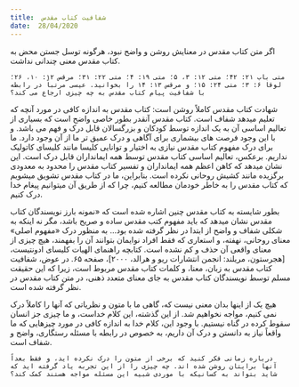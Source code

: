 ```yaml
---
title:  شفافیت کتاب مقدس
date:  28/04/2020
---
```


اگر متن کتاب مقدس در معنایش روشن و واضح نبود، هرگونه توسل جستن محض به کتاب مقدس معنی چندانی نداشت.

`متی باب ۲۱: ۴۲؛ متی ۱۲: ۳، ۵؛ متی ۱۹: ۴؛ متی ۲۲: ۳۱؛ مرقس ۱۲: ۱۰، ۲۶؛ لوقا ۶: ۳؛ متی ۲۴: ۱۵؛ و مرقس ۱۳: ۱۴ را بخوانید. عیسی مرتباً در رابطه با شفافیت پیام کتاب مقدس به چه چیزی ارجاع می کند؟`

شهادت کتاب مقدس کاملاً روشن است: کتاب مقدس به اندازه کافی در مورد آنچه که تعلیم میدهد شفاف است. کتاب مقدس آنقدر بطور خاصی واضح است که بسیاری از تعالیم اساسی آن به یک اندازه توسط کودکان و بزرگسالان قابل درک و فهم می باشد. و با این وجود فرصت های بیشماری برای آگاهی و درک عمیق تر ما از آن وجود دارد. ما برای درک مفهوم کتاب مقدس نیازی به اختیار و توانایی کلیسا مانند کلیسای کاتولیک نداریم. برعکس، تعالیم اساسی کتاب مقدس توسط همه ایمانداران قابل درک است. این نشان میدهد که کاهن اعظم همه ایمانداران و تفسیر کتاب مقدس را محدود به معدودی برگزیده مانند کشیش روحانی نکرده است. بنابراین، ما در کتاب مقدس تشویق میشویم که کتاب مقدس را به خاطر خودمان مطالعه کنیم، چرا که از طریق آن میتوانیم پیغام خدا درک کنیم.

بطور شایسته به کتاب مقدس چنین اشاره شده است که «نمونه بارز نویسندگان کتاب مقدس نشان میدهد که باید مفهوم کتب مقدس ساده و صریح باشد، مگر نه اینکه به شکلی شفاف و واضح از ابتدا در نظر گرفته شده بود... به منظور درک «مفهوم اصلی» معنای روحانی، نهفته، و استعاری که فقط افراد نوایمان بتوانند آن را بفهمند، هیچ چیزی از معنای واقعی آن حذف و کم نشده است. کتابچه راهنمای الهیات کلیسای ادونتیست،[هجرستون، مریلند: انجمن انتشارات ریو و هرالد، ۲۰۰۰]، صفحه ۶۵. در عوض، شفافیت کتاب مقدس به زبان، معنا، و کلمات کتاب مقدس مربوط است، زیرا که این حقیقت مسلم توسط نویسندگان کتاب مقدس به جای معنای متعدد ذهنی، در متن کتاب مقدس در نظر گرفته شده است.

هیچ یک از اینها بدان معنی نیست که، گاهی ما با متون و نظریاتی که آنها را کاملاً درک نمی کنیم، مواجه نخواهیم شد. از این گذشته، این کلام خداست، و ما چیزی جز انسان سقوط کرده در گناه نیستیم. با وجود این، کلام خدا به اندازه کافی در مورد چیزهایی که ما واقعاً نیاز به دانستن و درک آن داریم، به خصوص در رابطه با مسئله رستگاری، واضح و شفاف است.

`درباره زمانی فکر کنید که برخی از متون را درک نکرده اید، و فقط بعداً آنها برایتان روشن شده اند. چه چیزی را از این تجربه یاد گرفته اید که شاید بتواند به کسانیکه با موردی شبیه این مسئله مواجه هستند کمک کند؟`